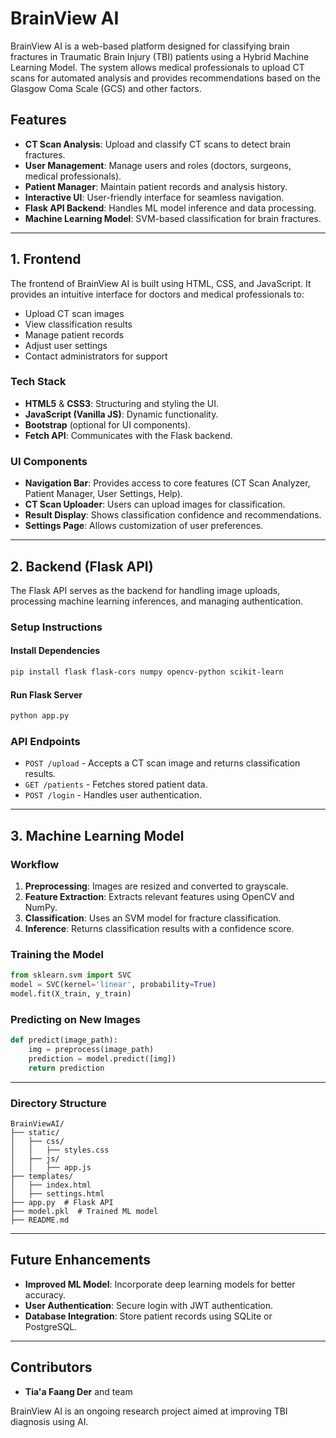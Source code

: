 # BrainView AI

BrainView AI is a web-based platform designed for classifying brain fractures in Traumatic Brain Injury (TBI) patients using a Hybrid Machine Learning Model. The system allows medical professionals to upload CT scans for automated analysis and provides recommendations based on the Glasgow Coma Scale (GCS) and other factors.

## Features

- **CT Scan Analysis**: Upload and classify CT scans to detect brain fractures.
- **User Management**: Manage users and roles (doctors, surgeons, medical professionals).
- **Patient Manager**: Maintain patient records and analysis history.
- **Interactive UI**: User-friendly interface for seamless navigation.
- **Flask API Backend**: Handles ML model inference and data processing.
- **Machine Learning Model**: SVM-based classification for brain fractures.

---

## 1. Frontend

The frontend of BrainView AI is built using HTML, CSS, and JavaScript. It provides an intuitive interface for doctors and medical professionals to:

- Upload CT scan images
- View classification results
- Manage patient records
- Adjust user settings
- Contact administrators for support

### Tech Stack
- **HTML5** & **CSS3**: Structuring and styling the UI.
- **JavaScript (Vanilla JS)**: Dynamic functionality.
- **Bootstrap** (optional for UI components).
- **Fetch API**: Communicates with the Flask backend.

### UI Components
- **Navigation Bar**: Provides access to core features (CT Scan Analyzer, Patient Manager, User Settings, Help).
- **CT Scan Uploader**: Users can upload images for classification.
- **Result Display**: Shows classification confidence and recommendations.
- **Settings Page**: Allows customization of user preferences.

---

## 2. Backend (Flask API)

The Flask API serves as the backend for handling image uploads, processing machine learning inferences, and managing authentication.

### Setup Instructions

#### Install Dependencies
```sh
pip install flask flask-cors numpy opencv-python scikit-learn
```

#### Run Flask Server
```sh
python app.py
```

### API Endpoints
- `POST /upload` - Accepts a CT scan image and returns classification results.
- `GET /patients` - Fetches stored patient data.
- `POST /login` - Handles user authentication.

---

## 3. Machine Learning Model

### Workflow
1. **Preprocessing**: Images are resized and converted to grayscale.
2. **Feature Extraction**: Extracts relevant features using OpenCV and NumPy.
3. **Classification**: Uses an SVM model for fracture classification.
4. **Inference**: Returns classification results with a confidence score.

### Training the Model
```python
from sklearn.svm import SVC
model = SVC(kernel='linear', probability=True)
model.fit(X_train, y_train)
```

### Predicting on New Images
```python
def predict(image_path):
    img = preprocess(image_path)
    prediction = model.predict([img])
    return prediction
```

---

### Directory Structure
```
BrainViewAI/
├── static/
│   ├── css/
│   │   ├── styles.css
│   ├── js/
│   │   ├── app.js
├── templates/
│   ├── index.html
│   ├── settings.html
├── app.py  # Flask API
├── model.pkl  # Trained ML model
├── README.md
```

---

## Future Enhancements
- **Improved ML Model**: Incorporate deep learning models for better accuracy.
- **User Authentication**: Secure login with JWT authentication.
- **Database Integration**: Store patient records using SQLite or PostgreSQL.

---

## Contributors
- **Tia'a Faang Der** and team

BrainView AI is an ongoing research project aimed at improving TBI diagnosis using AI.

